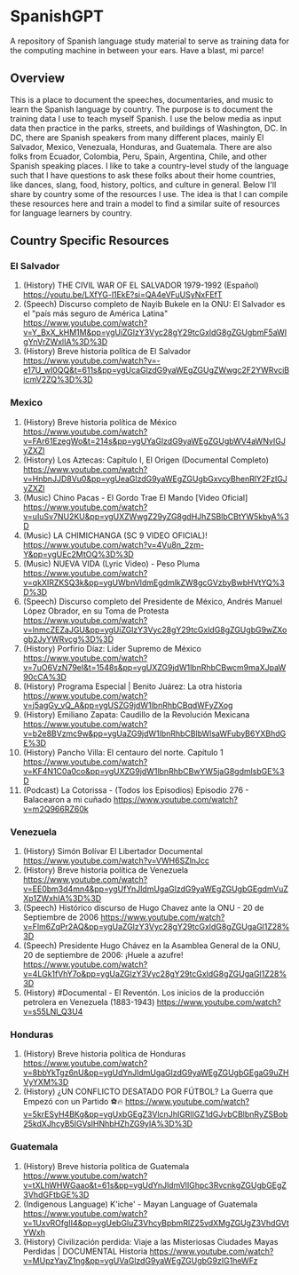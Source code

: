 # SpanishGPT
A repository of Spanish language study material to serve as training data for the computing machine in between your ears. Have a blast, mi parce! 

## Overview
This is a place to document the speeches, documentaries, and music to learn the Spanish language by country. The purpose is to document the training data I use to teach myself Spanish. I use the below media as input data then practice in the parks, streets, and buildings of Washington, DC. In DC, there are Spanish speakers from many different places, mainly El Salvador, Mexico, Venezuala, Honduras, and Guatemala. There are also folks from Ecuador, Colombia, Peru, Spain, Argentina, Chile, and other Spanish speaking places. I like to take a country-level study of the language such that I have questions to ask these folks about their home countries, like dances, slang, food, history, poltics, and culture in general. Below I'll share by country some of the resources I use. The idea is that I can compile these resources here and train a model to find a similar suite of resources for language learners by country. 


## Country Specific Resources
###  El Salvador 
1. (History) THE CIVIL WAR OF EL SALVADOR 1979-1992 (Español) https://youtu.be/LXfYG-l1EkE?si=QA4eVFuUSyNxFEfT
2. (Speech) Discurso completo de Nayib Bukele en la ONU: El Salvador es el "país más seguro de América Latina" https://www.youtube.com/watch?v=Y_BxX_kHM1M&pp=ygUiZGlzY3Vyc28gY29tcGxldG8gZGUgbmF5aWIgYnVrZWxlIA%3D%3D
3. (History) Breve historia política de El Salvador https://www.youtube.com/watch?v=-e17U_wI0QQ&t=611s&pp=ygUcaGlzdG9yaWEgZGUgZWwgc2F2YWRvciBicmV2ZQ%3D%3D


### Mexico
1. (History) Breve historia política de México https://www.youtube.com/watch?v=FAr61EzegWo&t=214s&pp=ygUYaGlzdG9yaWEgZGUgbWV4aWNvIGJyZXZl
2. (History) Los Aztecas: Capítulo I, El Origen (Documental Completo) https://www.youtube.com/watch?v=HnbnJJD8Vu0&pp=ygUeaGlzdG9yaWEgZGUgbGxvcyBhenRlY2FzIGJyZXZl
3. (Music) Chino Pacas - El Gordo Trae El Mando [Video Oficial] https://www.youtube.com/watch?v=uIuSv7NU2KU&pp=ygUXZWwgZ29yZG8gdHJhZSBlbCBtYW5kbyA%3D
4. (Music) LA CHIMICHANGA (SC 9 VIDEO OFICIAL)! https://www.youtube.com/watch?v=4Vu8n_2zm-Y&pp=ygUEc2MtOQ%3D%3D
5. (Music) NUEVA VIDA (Lyric Video) - Peso Pluma https://www.youtube.com/watch?v=qkXIRZKSQ3k&pp=ygUWbnVldmEgdmlkZW8gcGVzbyBwbHVtYQ%3D%3D
6. (Speech) Discurso completo del Presidente de México, Andrés Manuel López Obrador, en su Toma de Protesta https://www.youtube.com/watch?v=lnmcZEZaJGU&pp=ygUiZGlzY3Vyc28gY29tcGxldG8gZGUgbG9wZXogb2JyYWRvcg%3D%3D
7. (History) Porfirio Díaz: Líder Supremo de México https://www.youtube.com/watch?v=7uO6VzN79eI&t=1548s&pp=ygUXZG9jdW1lbnRhbCBwcm9maXJpaW90cCA%3D
8. (History) Programa Especial | Benito Juárez: La otra historia https://www.youtube.com/watch?v=j5agGy_vQ_A&pp=ygUSZG9jdW1lbnRhbCBqdWFyZXog
9. (History) Emiliano Zapata: Caudillo de la Revolución Mexicana https://www.youtube.com/watch?v=b2e8BVzmc9w&pp=ygUaZG9jdW1lbnRhbCBlbWlsaWFubyB6YXBhdGE%3D
10. (History) Pancho Villa: El centauro del norte. Capítulo 1 https://www.youtube.com/watch?v=KF4N1C0a0co&pp=ygUXZG9jdW1lbnRhbCBwYW5jaG8gdmlsbGE%3D 
11. (Podcast) La Cotorissa - (Todos los Episodios) Episodio 276 - Balacearon a mi cuñado https://www.youtube.com/watch?v=m2Q966RZ60k 

### Venezuela
1. (History) Simón Bolívar El Libertador Documental https://www.youtube.com/watch?v=VWH6SZlnJcc
2. (History) Breve historia política de Venezuela https://www.youtube.com/watch?v=EE0bm3d4mn4&pp=ygUfYnJldmUgaGlzdG9yaWEgZGUgbGEgdmVuZXp1ZWxhIA%3D%3D
3. (Speech) Histórico discurso de Hugo Chavez ante la ONU - 20 de Septiembre de 2006 https://www.youtube.com/watch?v=Flm6ZqPr2AQ&pp=ygUaZGlzY3Vyc28gY29tcGxldG8gZGUgaGl1Z28%3D
4. (Speech) Presidente Hugo Chávez en la Asamblea General de la ONU, 20 de septiembre de 2006: ¡Huele a azufre! https://www.youtube.com/watch?v=4LGk1fVhY7o&pp=ygUaZGlzY3Vyc28gY29tcGxldG8gZGUgaGl1Z28%3D
5. (History) #Documental - El Reventón. Los inicios de la producción petrolera en Venezuela (1883-1943) https://www.youtube.com/watch?v=s55LNl_Q3U4

### Honduras 
1. (History) Breve historia política de Honduras https://www.youtube.com/watch?v=8bbYkTgz6nU&pp=ygUdYnJldmUgaGlzdG9yaWEgZGUgbGEgaG9uZHVyYXM%3D
2. (History) ¿UN CONFLICTO DESATADO POR FÚTBOL? La Guerra que Empezó con un Partido ⚽️🔥 https://www.youtube.com/watch?v=5krESyH4BKg&pp=ygUxbGEgZ3VlcnJhIGRlIGZ1dGJvbCBlbnRyZSBob25kdXJhcyB5IGVsIHNhbHZhZG9yIA%3D%3D

### Guatemala
1. (History) Breve historia política de Guatemala https://www.youtube.com/watch?v=tXLhWHWGaao&t=61s&pp=ygUdYnJldmVlIGhpc3RvcnkgZGUgbGEgZ3VhdGFtbGE%3D
2. (Indigenous Language) K'iche' - Mayan Language of Guatemala https://www.youtube.com/watch?v=1UxvROfgII4&pp=ygUebGluZ3VhcyBpbmRlZ25vdXMgZGUgZ3VhdGVtYWxh
3. (History) Civilización perdida: Viaje a las Misteriosas Ciudades Mayas Perdidas | DOCUMENTAL Historia https://www.youtube.com/watch?v=MUpzYayZ1ng&pp=ygUVaGlzdG9yaWEgZGUgbG9zIG1heWFz
